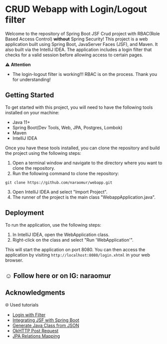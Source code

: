 # CRUD Webapp with Login/Logout filter

Welcome to the repository of Spring Boot JSF Crud project with RBAC(Role Based Access Control) **without** Spring Security! This project is a web application built using Spring Boot, JavaServer Faces (JSF), and Maven.
It also built via the IntelliJ IDEA. The application includes a login filter that checks for a valid session before allowing access to certain pages.

:warning: **Attention** 
- The login-logout filter is working!!! RBAC is on the process. Thank you for understanding! 

## Getting Started

To get started with this project, you will need to have the following tools installed on your machine:
* Java 11+
* Spring Boot(Dev Tools, Web, JPA, Postgres, Lombok)
* Maven
* IntelliJ IDEA

Once you have these tools installed, you can clone the repository and build the project using the following steps:

1. Open a terminal window and navigate to the directory where you want to clone the repository.
2. Run the following command to clone the repository:

```
git clone https://github.com/naraomur/webapp.git
```
3. Open IntelliJ IDEA and select "Import Project".
4. The runner of the project is the main class "WebappApplication.java".

## Deployment

To run the application, use the following steps:

1. In IntelliJ IDEA, open the WebApplication class.
2. Right-click on the class and select "Run 'WebApplication'".

This will start the application on port 8080. You can then access the application by visiting 
`http://localhost:8080/login.xhtml` in your web browser.

## :relaxed: Follow here or on IG: naraomur 

## Acknowledgments

:globe_with_meridians: Used tutorials 
- [Login with Filter](https://codenotfound.com/jsf-login-servlet-filter-example.html)
- [Integrating JSF with Spring Boot](https://auth0.com/blog/developing-jsf-applications-with-spring-boot/)
- [Generate Java Class from JSON](https://www.baeldung.com/java-generate-class-from-json)
- [OkHTTP Post Request](https://www.javaguides.net/2019/05/okhttp-post-request-java-example.html)
- [JPA Relations Mapping](https://vladmihalcea.com/manytoone-jpa-hibernate/)
